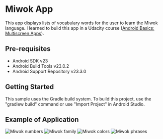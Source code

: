 Miwok App
===================================

This app displays lists of vocabulary words for the user to learn the Miwok language.
I learned to build this app in a Udacity course ([Android Basics: Multiscreen Apps](https://www.udacity.com/course/android-basics-multiscreen-apps--ud839)).

Pre-requisites
--------------

- Android SDK v23
- Android Build Tools v23.0.2
- Android Support Repository v23.3.0

Getting Started
---------------

This sample uses the Gradle build system. To build this project, use the
"gradlew build" command or use "Import Project" in Android Studio.

Example of Application
---------------

![Miwok numbers](https://i.imgur.com/6s2PzBbl.jpg) ![Miwok family](https://i.imgur.com/cA88lQjl.jpg) ![Miwok colors](https://i.imgur.com/KzjNU0tl.jpg) ![Miwok phrases](https://i.imgur.com/gFcJFk1l.jpg)

